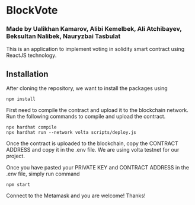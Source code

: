 # BlockVote
### Made by Ualikhan Kamarov, Alibi Kemelbek, Ali Atchibayev, Beksultan Nalibek, Nauryzbai Tasbulat
This is an application to implement voting in solidity smart contract using ReactJS technology. 

## Installation

After cloning the repository, we want to install the packages using

```shell
npm install
```

First need to compile the contract and upload it to the blockchain network. Run the following commands to compile and upload the contract.

```shell
npx hardhat compile
npx hardhat run --network volta scripts/deploy.js
```

Once the contract is uploaded to the blockchain, copy the CONTRACT ADDRESS and copy it in the .env file. We are using volta testnet for our project.

Once you have pasted your PRIVATE KEY and CONTRACT ADDRESS in the .env file, simply run command

```shell
npm start
```

Connect to the Metamask and you are welcome!
Thanks!
